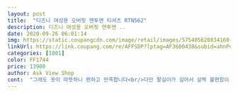 ```yaml
---
layout: post 
title:  "디즈니 여성용 오버핏 맨투맨 티셔츠 RTN562" 
description: 디즈니 여성용 오버핏 맨투맨 ..
date: 2020-09-26 06:01:14 
img: https://static.coupangcdn.com/image/retail/images/575405620834160-9b1c36f2-bed6-4d71-a849-d5d2f60ff13d.jpg 
linkUrl: https://link.coupang.com/re/AFFSDP?lptag=AF3600438&subid=ahnPublicAsk&pageKey=284972388&itemId=904251464&vendorItemId=5286835314&traceid=V0-113-0da5485c405918b0 
categories: [1001] 
color: FF1744 
price: 13900 
author: Ask View Shop 
cont:  "그래도 옷이 따뜻하니 편하고 만족합니다<br/>다만 팔길이가 길어서 살짝 불편함이 있긴 하네요<br/>색상 디자인 사진 그대로고요 너무 귀엽고 이쁜 박사한 티예요 기모로 따뜻하고 저는 55인데 넉넉해서 편해요<br/>안에 기모가 있어서 촉감도 좋고 따뜻합니다<br/>어떤분이 입었길래 오버핏이 아니라고 한건지 궁금하네요<br/>오버핏이다 아니다 상품평 보니까 말이 많든데<br/>일단 따뜻하고 색상이 산뜻해서 패딩 점퍼 같은거 안에 입고 다니기 좋아요.<br/>그런데 제가 좋아하는 맨투맨 핏은 아니에요.<br/> 맨투맨은 루즈하거나 아니면 어깨라인이 예쁘게 떨어져야하는데 어깨라인이 쫌 뚱뚱해 보이는 핏이에요.<br/><br/>저는 일부러 안 빨고 입었는데 뒤집어 빨면 그닥 손상도 안가겠자 싶어요 색깔별로 구입하고 싶네요 ㅎ<br/>제가 평소 66사이즈 입는데 완전 오버핏입니다<br/>팔도 많이 긴편이구요<br/>" 
---
```

